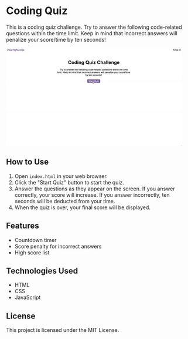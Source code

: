 # Coding Quiz

This is a coding quiz challenge. Try to answer the following code-related questions within the time limit. Keep in mind that incorrect answers will penalize your score/time by ten seconds!

![Demo](.\assets\08-web-apis-challenge-demo.gif)

## How to Use

1. Open `index.html` in your web browser.
2. Click the "Start Quiz" button to start the quiz.
3. Answer the questions as they appear on the screen. If you answer correctly, your score will increase. If you answer incorrectly, ten seconds will be deducted from your time.
4. When the quiz is over, your final score will be displayed.

## Features

- Countdown timer
- Score penalty for incorrect answers
- High score list

## Technologies Used

- HTML
- CSS
- JavaScript

## License

This project is licensed under the MIT License.